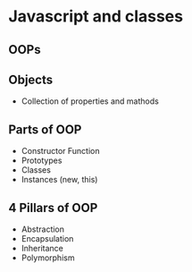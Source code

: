 # Javascript and classes

## OOPs

## Objects
- Collection of properties and mathods

## Parts of OOP
- Constructor Function
- Prototypes
- Classes
- Instances (new, this)

## 4 Pillars of OOP
- Abstraction
- Encapsulation
- Inheritance
- Polymorphism